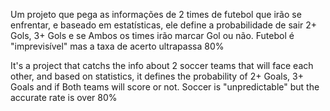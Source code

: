 Um projeto que pega as informações de 2 times de futebol que irão se enfrentar, e baseado em estatísticas, ele define a probabilidade de sair 2+ Gols, 3+ Gols e se Ambos os times irão marcar Gol ou não.
Futebol é "imprevisível" mas a taxa de acerto ultrapassa 80%

It's a project that catchs the info about 2 soccer teams that will face each other, and based on statistics, it defines the probability of 2+ Goals, 3+ Goals and if Both teams will score or not.
Soccer is "unpredictable" but the accurate rate is over 80%
